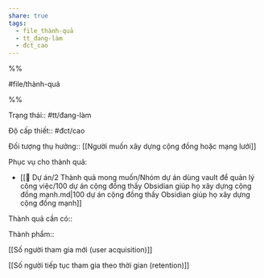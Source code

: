 ```yaml
---  
share: true  
tags:  
  - file_thành-quả  
  - tt_đang-làm  
  - đct_cao  
---  
```

  
%%  
#file/thành-quả  
%%  
Trạng thái:: #tt/đang-làm  
Độ cấp thiết:: #đct/cao  
Đối tượng thụ hưởng:: [[Người muốn xây dựng cộng đồng hoặc mạng lưới]]  
  
Phục vụ cho thành quả:  
- [[📐 Dự án/2 Thành quả mong muốn/Nhóm dự án dùng vault để quản lý công việc/100 dự án cộng đồng thấy Obsidian giúp họ xây dựng cộng đồng mạnh.md|100 dự án cộng đồng thấy Obsidian giúp họ xây dựng cộng đồng mạnh]]  
  
Thành quả cần có::   
  
Thành phẩm::   
  
  
[[Số người tham gia mới (user acquisition)]]  
[[Số người tiếp tục tham gia theo thời gian (retention)]]  
